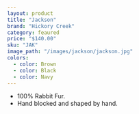 ```yaml
---
layout: product
title: "Jackson"
brand: "Hickory Creek"
category: feaured
price: "$140.00"
sku: "JAK"
image_path: "/images/jackson/jackson.jpg"
colors:
  - color: Brown
  - color: Black
  - color: Navy
---
```


* 100% Rabbit Fur.
* Hand blocked and shaped by hand.